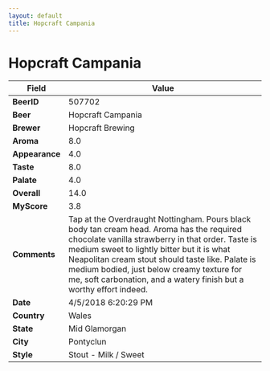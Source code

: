 ```yaml
---
layout: default
title: Hopcraft Campania
---
```


# Hopcraft Campania

| Field         | Value     |
|---------------|-----------|
| **BeerID** | 507702 |
| **Beer** | Hopcraft Campania |
| **Brewer** | Hopcraft Brewing |
| **Aroma** | 8.0 |
| **Appearance** | 4.0 |
| **Taste** | 8.0 |
| **Palate** | 4.0 |
| **Overall** | 14.0 |
| **MyScore** | 3.8 |
| **Comments** | Tap at the Overdraught Nottingham. Pours black body tan cream head. Aroma has the required chocolate vanilla strawberry in that order. Taste is medium sweet to lightly bitter but it is what Neapolitan cream stout should taste like. Palate is medium bodied, just below creamy texture for me, soft carbonation, and a watery finish but a worthy effort indeed. |
| **Date** | 4/5/2018 6:20:29 PM |
| **Country** | Wales |
| **State** | Mid Glamorgan |
| **City** | Pontyclun |
| **Style** | Stout - Milk / Sweet |

